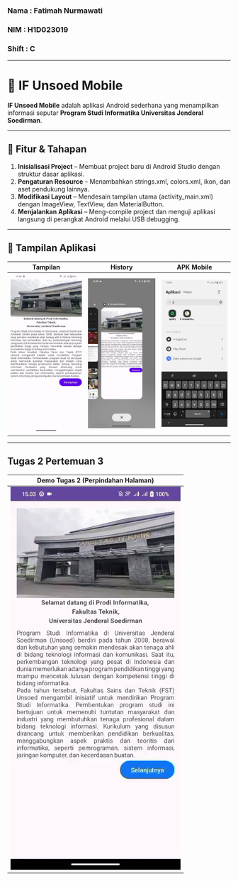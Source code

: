 ### Nama : Fatimah Nurmawati
### NIM : H1D023019
### Shift : C

---

# 📱 IF Unsoed Mobile

**IF Unsoed Mobile** adalah aplikasi Android sederhana yang menampilkan informasi seputar **Program Studi Informatika Universitas Jenderal Soedirman**.

---

## 🚀 Fitur & Tahapan 
1. **Inisialisasi Project** – Membuat project baru di Android Studio dengan struktur dasar aplikasi. 
2. **Pengaturan Resource** – Menambahkan strings.xml, colors.xml, ikon, dan aset pendukung lainnya. 
3. **Modifikasi Layout** – Mendesain tampilan utama (activity_main.xml) dengan ImageView, TextView, dan MaterialButton. 
4. **Menjalankan Aplikasi** – Meng-compile project dan menguji aplikasi langsung di perangkat Android melalui USB debugging.

---

## 📸 Tampilan Aplikasi
| Tampilan                     | History                        | APK Mobile                    |
|------------------------------|--------------------------------|-------------------------------|
| ![Home](assets/tampilan.jpg) | ![History](assets/history.jpg) | ![APK](assets/apk_mobile.jpg) |

---

## Tugas 2 Pertemuan 3
| Demo Tugas 2 (Perpindahan Halaman)     |
|----------------------------------------|
| ![demo tugas 2](assets\demotugas2.gif) |
